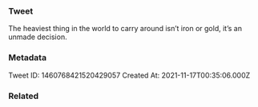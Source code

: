 ### Tweet
The heaviest thing in the world to carry around isn’t iron or gold, it’s an unmade decision.

### Metadata
Tweet ID: 1460768421520429057
Created At: 2021-11-17T00:35:06.000Z

### Related


